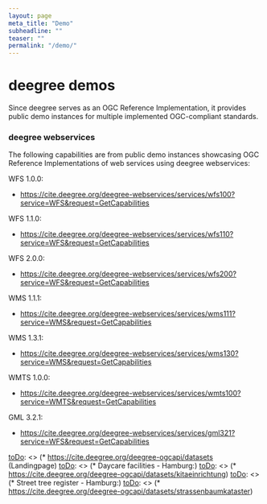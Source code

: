 ```yaml
---
layout: page
meta_title: "Demo"
subheadline: ""
teaser: ""
permalink: "/demo/"
---
```


# deegree demos

Since deegree serves as an OGC Reference Implementation, it provides public demo instances for multiple implemented OGC-compliant standards.

### deegree webservices
The following capabilities are from public demo instances showcasing OGC Reference Implementations of web services using deegree webservices: 

WFS 1.0.0:
* <a href="https://cite.deegree.org/deegree-webservices/services/wfs100?service=WFS&request=GetCapabilities">https://cite.deegree.org/deegree-webservices/services/wfs100?service=WFS&request=GetCapabilities</a>

WFS 1.1.0:
* <a href="https://cite.deegree.org/deegree-webservices/services/wfs110?service=WFS&request=GetCapabilities">https://cite.deegree.org/deegree-webservices/services/wfs110?service=WFS&request=GetCapabilities</a>

WFS 2.0.0:
* <a href="https://cite.deegree.org/deegree-webservices/services/wfs200?service=WFS&request=GetCapabilities">https://cite.deegree.org/deegree-webservices/services/wfs200?service=WFS&request=GetCapabilities</a>

WMS 1.1.1:
* <a href="https://cite.deegree.org/deegree-webservices/services/wms111?service=WMS&request=GetCapabilities">https://cite.deegree.org/deegree-webservices/services/wms111?service=WMS&request=GetCapabilities</a>

WMS 1.3.1:
* <a href="https://cite.deegree.org/deegree-webservices/services/wms130?service=WMS&request=GetCapabilities">https://cite.deegree.org/deegree-webservices/services/wms130?service=WMS&request=GetCapabilities</a>

WMTS 1.0.0:
* <a href="https://cite.deegree.org/deegree-webservices/services/wmts100?service=WMTS&request=GetCapabilities">https://cite.deegree.org/deegree-webservices/services/wmts100?service=WMTS&request=GetCapabilities</a>

GML 3.2.1:
* <a href="https://cite.deegree.org/deegree-webservices/services/gml321?service=WFS&request=GetCapabilities">https://cite.deegree.org/deegree-webservices/services/gml321?service=WFS&request=GetCapabilities</a>

[toDo]: <> (---)

[toDo]: <> (### deegree OGC API)
[toDo]: <> (Furthermore, a deegree OGC API instance with two different datasets is available under:)

[toDo]: <> (* <a href="https://cite.deegree.org/deegree-ogcapi/datasets">https://cite.deegree.org/deegree-ogcapi/datasets</a> (Landingpage)
[toDo]: <> (* Daycare facilities - Hamburg:)
[toDo]: <> (* <a href="https://cite.deegree.org/deegree-ogcapi/datasets/kitaeinrichtung">https://cite.deegree.org/deegree-ogcapi/datasets/kitaeinrichtung</a>)
[toDo]: <> (* Street tree register - Hamburg:)
[toDo]: <> (* <a href="https://cite.deegree.org/deegree-ogcapi/datasets/strassenbaumkataster">https://cite.deegree.org/deegree-ogcapi/datasets/strassenbaumkataster</a>)
